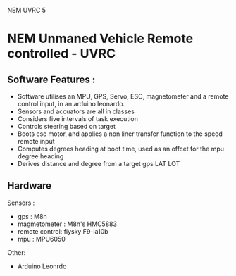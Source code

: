NEM UVRC 5

# NEM Unmaned Vehicle Remote controlled - UVRC

## Software Features :

- Software utilises an MPU, GPS, Servo, ESC, magnetometer and a remote control input, in an arduino leonardo.
- Sensors and accuators are all in classes
- Considers five intervals of task execution
- Controls steering based on target 
- Boots esc motor, and applies a non liner transfer function to the speed remote input
- Computes degrees heading at boot time, used as an offcet for the mpu degree heading
- Derives distance and degree from a target gps LAT LOT

## Hardware

Sensors :

- gps : M8n
- magmetometer : M8n's HMC5883
- remote control: flysky F9-ia10b
- mpu : MPU6050

Other: 

- Arduino Leonrdo



